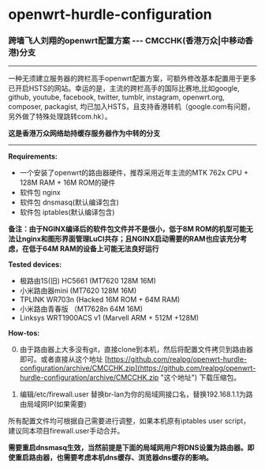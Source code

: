 # openwrt-hurdle-configuration
### 跨墙飞人刘翔的openwrt配置方案 --- CMCCHK(香港万众|中移动香港)分支
   
----
  
  一种无须建立服务器的跨栏高手openwrt配置方案，可额外修改基本配置用于更多已开启HSTS的网站。幸运的是，主流的跨栏高手的国际比赛地,比如google, github, youtube, facebook, twitter, tumblr, instagram, openwrt.org, composer, packagist, 均已加入HSTS，且支持香港转机（google.com有问题，另外做了特殊处理跳转com.hk）。

**这是香港万众网络劫持缓存服务器作为中转的分支**

----
**Requirements:**

* 一个安装了openwrt的路由器硬件，推荐采用近年主流的MTK 762x CPU + 128M RAM + 16M ROM的硬件
* 软件包 nginx
* 软件包 dnsmasq(默认编译包含)
* 软件包 iptables(默认编译包含)

**备注：由于NGINX编译后的软件包文件并不是很小，低于8M ROM的机型可能无法让nginx和图形界面管理LuCI共存；且NGINX启动需要的RAM也应该充分考虑，在低于64M RAM的设备上可能无法良好运行**

**Tested devices:**

* 极路由1S(旧) HC5661 (MT7620 128M 16M)
* 小米路由器mini (MT7620 128M 16M)
* TPLINK WR703n (Hacked 16M ROM + 64M RAM)
* 小米路由青春版 （MT7628n 64M 16M)
* Linksys WRT1900ACS v1 (Marvell ARM + 512M +128M)

**How-tos:** 

0. 由于路由器上大多没有git，直接clone到本机，然后将配置文件拷贝到路由器即可。或者直接从这个地址 [https://github.com/realpg/openwrt-hurdle-configuration/archive/CMCCHK.zip](https://github.com/realpg/openwrt-hurdle-configuration/archive/CMCCHK.zip "这个地址") 下载压缩包。

0. 编辑/etc/firewall.user 替换br-lan为你的局域网接口名，替换192.168.1.1为路由局域网IP(如果需要)

所有配置文件均可根据自己需要进行调整，如果本机原有iptables user script，建议同本项目firewall.user手动合并。


**需要重启dnsmasq生效，当然前提是下面的局域网用户将DNS设置为路由器。即使重启路由器，也需要考虑本机dns缓存、浏览器dns缓存的影响。**

